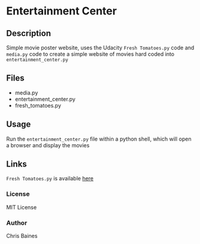 # Entertainment Center

## Description
Simple movie poster website, uses the Udacity `Fresh Tomatoes.py` code
and `media.py` code to create a simple website of movies
hard coded into `entertainment_center.py`

## Files
- media.py
- entertainment_center.py
- fresh_tomatoes.py

## Usage
Run the `entertainment_center.py` file within a python shell, which will
open a browser and display the movies

## Links
`Fresh Tomatoes.py` is available [here](https://github.com/udacity/ud036_StarterCode/blob/master/fresh_tomatoes.py)

### License
MIT License

### Author
Chris Baines
